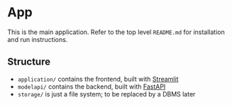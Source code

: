 # App
This is the main application. Refer to the top level ```README.md``` for
installation and run instructions.

## Structure
- `application/` contains the frontend, built with
[Streamlit](https:https://streamlit.io/)
- `modelapi/` contains the backend, built with [FastAPI](https://fastapi.tiangolo.com/)
- `storage/` is just a file system; to be replaced by a DBMS later
